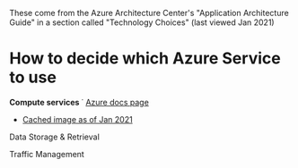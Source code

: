 These come from the Azure Architecture Center's "Application Architecture Guide" in a section called "Technology Choices" (last viewed Jan 2021)

# How to decide which Azure Service to use

**Compute services** &dot; [Azure docs page](https://docs.microsoft.com/en-us/azure/architecture/guide/technology-choices/compute-decision-tree)
- [Cached image as of Jan 2021](https://i.imgur.com/qtANmSk.png)

Data Storage & Retrieval

Traffic Management

